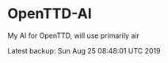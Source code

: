 # OpenTTD-AI
My AI for OpenTTD, will use primarily air

Latest backup: Sun Aug 25 08:48:01 UTC 2019
